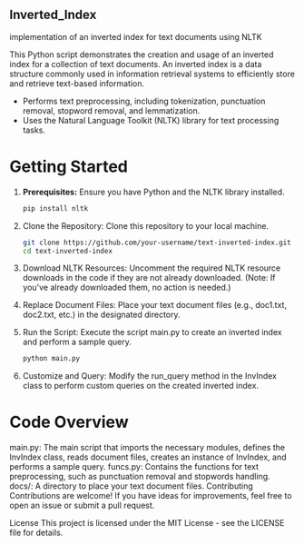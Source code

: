 ## Inverted_Index
implementation of an inverted index for text documents using NLTK

This Python script demonstrates the creation and usage of an inverted index for a collection of text documents. An inverted index is a data structure commonly used in information retrieval systems to efficiently store and retrieve text-based information.

- Performs text preprocessing, including tokenization, punctuation removal, stopword removal, and lemmatization.
- Uses the Natural Language Toolkit (NLTK) library for text processing tasks.

# Getting Started

1. **Prerequisites:** Ensure you have Python and the NLTK library installed.
   
   ```bash
   pip install nltk
   
2. Clone the Repository: Clone this repository to your local machine.
   ```bash
   git clone https://github.com/your-username/text-inverted-index.git
   cd text-inverted-index
   
3. Download NLTK Resources: Uncomment the required NLTK resource downloads in the code if they are not already downloaded. (Note: If you've already downloaded them, no action is needed.)

4. Replace Document Files: Place your text document files (e.g., doc1.txt, doc2.txt, etc.) in the designated directory.

5. Run the Script: Execute the script main.py to create an inverted index and perform a sample query.
    ```bash
   python main.py

6. Customize and Query: Modify the run_query method in the InvIndex class to perform custom queries on the created inverted index.

# Code Overview
main.py: The main script that imports the necessary modules, defines the InvIndex class, reads document files, creates an instance of InvIndex, and performs a sample query.
funcs.py: Contains the functions for text preprocessing, such as punctuation removal and stopwords handling.
docs/: A directory to place your text document files.
Contributing
Contributions are welcome! If you have ideas for improvements, feel free to open an issue or submit a pull request.

License
This project is licensed under the MIT License - see the LICENSE file for details.
